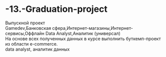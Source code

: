 # -13.-Graduation-project

Выпускной проект		
Gamedev,Банковская сфера,Интернет-магазины,Интернет-сервисы,Оффлайн	Data Analyst,Аналитик (универсал)		
На основе всех полученных данных в курсе выполнить буткемп-проект из области e-commerce.	
data analyst, аналитик данных
